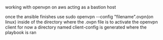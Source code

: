 working with openvpn on aws acting as a bastion host

once the ansible finishes
use 
sudo openvpn --config "filename".ovpn(on linux)
inside of the directory where the .ovpn file is
to activate the openvpn client
for now a directory named client-config is generated where the playbook is ran

